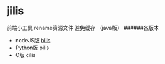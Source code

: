 # jilis
前端小工具 rename资源文件 避免缓存 （java版）
######各版本
- nodeJS版 [bilis](http://zhenglianfu/bilis)
- Python版 pilis
- C版 cilis 
